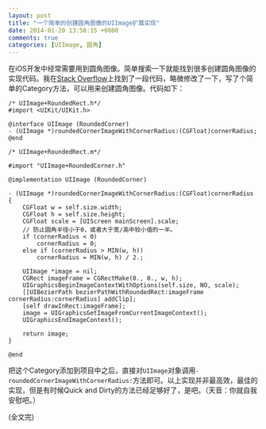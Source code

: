 ```yaml
---
layout: post
title: "一个简单的创建圆角图像的UIImage扩展实现"
date: 2014-01-20 13:58:15 +0800
comments: true
categories: [UIImage, 圆角]
---
```


在iOS开发中经常需要用到圆角图像。简单搜索一下就能找到很多创建圆角图像的实现代码。我在[Stack Overflow](http://stackoverflow.com/questions/10563986/uiimage-with-rounded-corners)上找到了一段代码，略微修改了一下，写了个简单的Category方法，可以用来创建圆角图像。代码如下：

<!-- more -->

``` objc
/* UIImage+RoundedRect.h*/
#import <UIKit/UIKit.h>

@interface UIImage (RoundedCorner)
- (UIImage *)roundedCornerImageWithCornerRadius:(CGFloat)cornerRadius;
@end

/* UIImage+RoundedRect.m*/

#import "UIImage+RoundedCorner.h"

@implementation UIImage (RoundedCorner)

- (UIImage *)roundedCornerImageWithCornerRadius:(CGFloat)cornerRadius {
    CGFloat w = self.size.width;
    CGFloat h = self.size.height;
    CGFloat scale = [UIScreen mainScreen].scale;
    // 防止圆角半径小于0，或者大于宽/高中较小值的一半。
    if (cornerRadius < 0)
        cornerRadius = 0;
    else if (cornerRadius > MIN(w, h))
        cornerRadius = MIN(w, h) / 2.;

    UIImage *image = nil;
    CGRect imageFrame = CGRectMake(0., 0., w, h);
    UIGraphicsBeginImageContextWithOptions(self.size, NO, scale);
    [[UIBezierPath bezierPathWithRoundedRect:imageFrame cornerRadius:cornerRadius] addClip];
    [self drawInRect:imageFrame];
    image = UIGraphicsGetImageFromCurrentImageContext();
    UIGraphicsEndImageContext();
    
    return image;
}

@end
```

把这个Category添加到项目中之后，直接对`UIImage`对象调用`- roundedCornerImageWithCornerRadius:`方法即可。以上实现并非最高效，最佳的实现，但是有时候Quick and Dirty的方法已经足够好了，是吧。（天音：你就自我安慰吧。）

(全文完)
